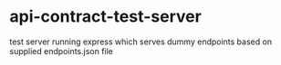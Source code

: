 # api-contract-test-server
test server running express which serves dummy endpoints based on supplied endpoints.json file
